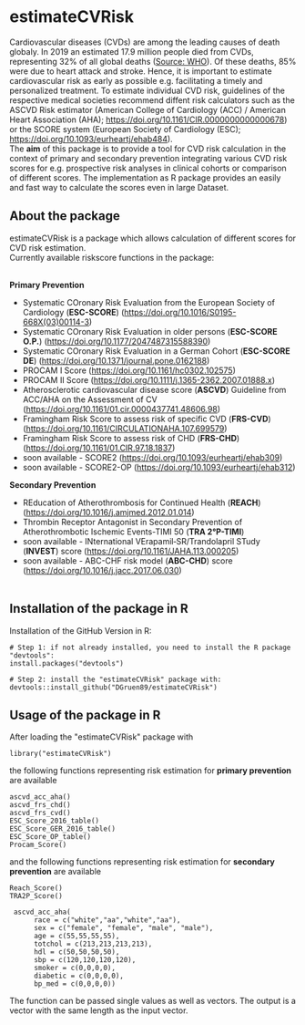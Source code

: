 # estimateCVRisk

Cardiovascular diseases (CVDs) are among the leading causes of death globaly. In 2019 an estimated 17.9 million people died from CVDs, representing 32% of all global deaths ([Source: WHO](https://www.who.int/en/news-room/fact-sheets/detail/cardiovascular-diseases-(cvds))). Of these deaths, 85% were due to heart attack and stroke. Hence, it is important to estimate cardiovascular risk as early as possible e.g. facilitating a timely and personalized treatment. 
To estimate individual CVD risk, guidelines of the respective medical societies recommend diffent risk calculators such as the ASCVD Risk estimator (American College of Cardiology (ACC) / American Heart Association (AHA); https://doi.org/10.1161/CIR.0000000000000678) or the SCORE system (European Society of Cardiology (ESC); https://doi.org/10.1093/eurheartj/ehab484).<br/>
The **aim** of this package is to provide a tool for CVD risk calculation in the context of primary and secondary prevention integrating various CVD risk scores for e.g. prospective risk analyses in clinical cohorts or comparison of different scores. The implementation as R package provides an easily and fast way to calculate the scores even in large Dataset. 

## About the package

estimateCVRisk is a package which allows calculation of different scores for CVD risk estimation.<br/>
Currently available riskscore functions in the package:<br/><br/>

**Primary Prevention**<br/>
- Systematic COronary Risk Evaluation from the European Society of Cardiology (**ESC-SCORE**) (https://doi.org/10.1016/S0195-668X(03)00114-3)<br/>
- Systematic COronary Risk Evaluation in older persons (**ESC-SCORE O.P.**) (https://doi.org/10.1177/2047487315588390)<br/>
- Systematic COronary Risk Evaluation in a German Cohort (**ESC-SCORE DE**) (https://doi.org/10.1371/journal.pone.0162188)<br/>
- PROCAM I Score (https://doi.org/10.1161/hc0302.102575)<br/> 
- PROCAM II Score (https://doi.org/10.1111/j.1365-2362.2007.01888.x)<br/>
- Atherosclerotic cardiovascular disease score (**ASCVD**) Guideline from ACC/AHA on the Assessment of CV (https://doi.org/10.1161/01.cir.0000437741.48606.98)<br/>
- Framingham Risk Score to assess risk of specific CVD (**FRS-CVD**) (https://doi.org/10.1161/CIRCULATIONAHA.107.699579)<br/>
- Framingham Risk Score to assess risk of CHD (**FRS-CHD**) (https://doi.org/10.1161/01.CIR.97.18.1837)<br/>
- soon available - SCORE2 (https://doi.org/10.1093/eurheartj/ehab309)<br/>
- soon available - SCORE2-OP (https://doi.org/10.1093/eurheartj/ehab312)<br/>


**Secondary Prevention**<br/>
- REducation of Atherothrombosis for Continued Health (**REACH**) (https://doi.org/10.1016/j.amjmed.2012.01.014)<br/>
- Thrombin Receptor Antagonist in Secondary Prevention of Atherothrombotic Ischemic Events-TIMI 50 (**TRA 2°P-TIMI**)<br/>
- soon available - INternational VErapamil‐SR/Trandolapril STudy (**INVEST**) score (https://doi.org/10.1161/JAHA.113.000205)<br/>
- soon available - ABC-CHF risk model (**ABC-CHD**) score (https://doi.org/10.1016/j.jacc.2017.06.030)<br/><br/>


## Installation of the package in R

Installation of the GitHub Version in R:
```
# Step 1: if not already installed, you need to install the R package "devtools":
install.packages("devtools")

# Step 2: install the "estimateCVRisk" package with:
devtools::install_github("DGruen89/estimateCVRisk")
```

## Usage of the package in R

After loading the "estimateCVRisk" package with
```
library("estimateCVRisk")
```
the following functions representing risk estimation for **primary prevention** are available
```
ascvd_acc_aha()
ascvd_frs_chd()
ascvd_frs_cvd()
ESC_Score_2016_table()
ESC_Score_GER_2016_table()
ESC_Score_OP_table()
Procam_Score()
```
and the following functions representing risk estimation for **secondary prevention** are available
```
Reach_Score()
TRA2P_Score()
```


```
 ascvd_acc_aha(
      race = c("white","aa","white","aa"),
      sex = c("female", "female", "male", "male"),
      age = c(55,55,55,55),
      totchol = c(213,213,213,213),
      hdl = c(50,50,50,50),
      sbp = c(120,120,120,120),
      smoker = c(0,0,0,0),
      diabetic = c(0,0,0,0),
      bp_med = c(0,0,0,0))
```

The function can be passed single values as well as vectors. The output is a vector with the same length as the input vector.
